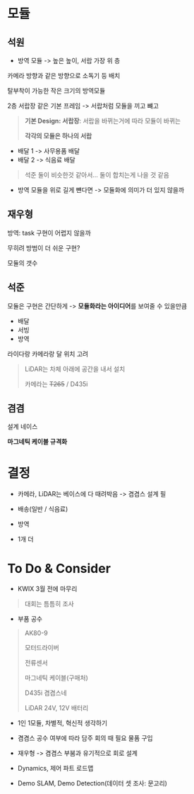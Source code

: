 # 모듈

## 석원

- 방역 모듈 -> 높은 높이, 서랍 가장 위 층

카메라 방향과 같은 방향으로 소독기 등 배치

탈부착이 가능한 작은 크기의 방역모듈

2층 서랍장 같은 기본 프레임 -> 서랍처럼 모듈을 끼고 뺴고

> **기본 Design: 서랍장**: 서랍을 바뀌는거에 따라 모듈이 바뀌는
>
> **각각의 모듈은 하나의 서랍**

- 배달 1 -> 사무용품 배달
- 배달 2 -> 식음료 배달
> 석준 둘이 비슷한것 같아서... 둘이 합치는게 나을 것 같음

- 방역 모듈을 위로 길게 뺸다면 -> 모듈화에 의미가 더 있지 않을까

## 재우형

방역: task 구현이 어렵지 않을까

무히려 방범이 더 쉬운 구현?

모듈의 갯수

## 석준

모듈은 구현은 간단하게 -> **모듈화라는 아이디어**를 보여줄 수 있을만큼

- 배달
- 서빙
- 방역

라이다랑 카메라랑 달 위치 고려

> LiDAR는 차체 아래에 공간을 내서 설치
> 
> 카메라는 ~~T265~~ / D435i

## 겸겸

설계 네이스

**마그네틱 케이블 규격화**

# 결정
- 카메라, LiDAR는 베이스에 다 때려박음 -> 겸겸스 설계 필

- 배송(일반 / 식음료)

- 방역

- 1개 더

# To Do & Consider
- KWIX 3월 전에 마무리
> 대회는 틈틈히 조사

- 부품 공수
> AK80-9
>
> 모터드라이버
>
> 전류센서
>
> 마그네틱 케이블(구매처)
>
> D435i 겸겸스네
> 
> LiDAR
> 24V, 12V 배터리
>

- 1인 1모듈, 차별적, 혁신적 생각하기

- 겸겸스 공수 여부에 따라 담주 회의 때 필요 물품 구입

- 재우형 -> 겸겸스 부붐과 유기적으로 회로 설계

- Dynamics, 제어 파트 로드맵

- Demo SLAM, Demo Detection(데이터 셋 조사: 문고리)

